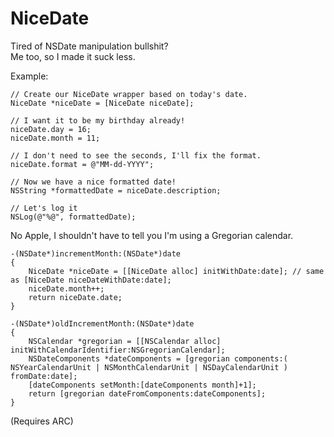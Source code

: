 NiceDate
========

Tired of NSDate manipulation bullshit?  
Me too, so I made it suck less.

Example:
```
// Create our NiceDate wrapper based on today's date.
NiceDate *niceDate = [NiceDate niceDate];
            
// I want it to be my birthday already!
niceDate.day = 16;
niceDate.month = 11;
                            
// I don't need to see the seconds, I'll fix the format.
niceDate.format = @"MM-dd-YYYY";
                                        
// Now we have a nice formatted date!
NSString *formattedDate = niceDate.description;

// Let's log it
NSLog(@"%@", formattedDate);

```

No Apple, I shouldn't have to tell you I'm using a Gregorian calendar.
```
-(NSDate*)incrementMonth:(NSDate*)date
{
    NiceDate *niceDate = [[NiceDate alloc] initWithDate:date]; // same as [NiceDate niceDateWithDate:date];
    niceDate.month++;
    return niceDate.date;
}

-(NSDate*)oldIncrementMonth:(NSDate*)date
{
    NSCalendar *gregorian = [[NSCalendar alloc] initWithCalendarIdentifier:NSGregorianCalendar];
    NSDateComponents *dateComponents = [gregorian components:( NSYearCalendarUnit | NSMonthCalendarUnit | NSDayCalendarUnit ) fromDate:date];
    [dateComponents setMonth:[dateComponents month]+1];
    return [gregorian dateFromComponents:dateComponents];
}

```

(Requires ARC)


